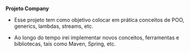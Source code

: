 **Projeto Company**

- Esse projeto tem como objetivo colocar em prática conceitos de POO, generics, lambdas, streams, etc.

- Ao longo do tempo irei implementar novos conceitos, ferramentas e bibliotecas, tais como Maven, Spring, etc.
